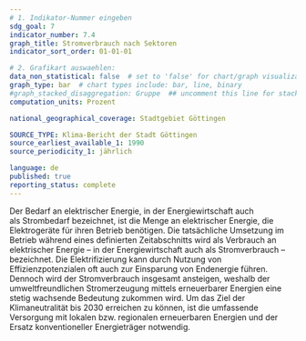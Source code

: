 ```yaml
---
# 1. Indikator-Nummer eingeben 
sdg_goal: 7
indicator_number: 7.4
graph_title: Stromverbrauch nach Sektoren 
indicator_sort_order: 01-01-01

# 2. Grafikart auswaehlen: 
data_non_statistical: false  # set to 'false' for chart/graph visualization 
graph_type: bar  # chart types include: bar, line, binary 
#graph_stacked_disaggregation: Gruppe  ## uncomment this line for stacked bars. eplace 'Geschlecht' with the field of aggregation. 
computation_units: Prozent

national_geographical_coverage: Stadtgebiet Göttingen

SOURCE_TYPE: Klima-Bericht der Stadt Göttingen
source_earliest_available_1: 1990
source_periodicity_1: jährlich

language: de   
published: true 
reporting_status: complete
---
```

Der Bedarf an elektrischer Energie, in der Energiewirtschaft auch als Strombedarf bezeichnet, ist die Menge an elektrischer Energie, die Elektrogeräte für ihren Betrieb benötigen. Die tatsächliche Umsetzung im Betrieb während eines definierten Zeitabschnitts wird als Verbrauch an elektrischer Energie – in der Energiewirtschaft auch als Stromverbrauch – bezeichnet. Die Elektrifizierung kann durch Nutzung von Effizienzpotenzialen oft auch zur Einsparung von Endenergie führen. Dennoch wird der Stromverbrauch insgesamt ansteigen, weshalb der umweltfreundlichen Stromerzeugung mittels erneuerbarer Energien eine stetig wachsende Bedeutung zukommen wird. Um das Ziel der Klimaneutralität bis 2030 erreichen zu können, ist die umfassende Versorgung mit lokalen bzw. regionalen erneuerbaren Energien und der Ersatz konventioneller Energieträger notwendig.
